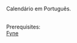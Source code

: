 <br/>
Calendário em Português.
<br/><br/>

Prerequisites:<br/>
[Fyne](https://docs.fyne.io/started/)

